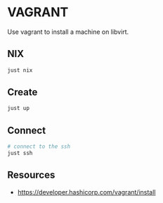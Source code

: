 # VAGRANT

Use vagrant to install a machine on libvirt.  

## NIX

```sh
just nix
```

## Create

```sh
just up
```

## Connect

```powershell
# connect to the ssh
just ssh
```

## Resources

* https://developer.hashicorp.com/vagrant/install
